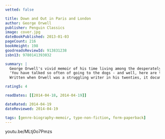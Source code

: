 ```yaml
---
vetted: false

title: Down and Out in Paris and London
author: George Orwell
publisher: Penguin Classics
image: cover.jpg
dateBookPublished: 2013-01-03
pageCount: 216
bookHeight: 198
goodreadsReviewId: 913831238
isbn13: 9780141393032

summary: |
  George Orwell's vivid memoir of his time living among the desperately poor and destitute, Down and Out in Paris and London is a moving tour of the underworld of society from the author of 1984, published with an introduction by Dervla Murphy in Penguin Modern Classics.
  'You have talked so often of going to the dogs - and well, here are the dogs, and you have reached them.'
  Written when Orwell was a struggling writer in his twenties, it documents his 'first contact with poverty'. Here, he painstakingly documents a world of unrelenting drudgery and squalor - sleeping in bug-infested hostels and doss houses of last resort, working as a dishwasher in Paris's vile 'Hôtel X', surviving on scraps and cigarette butts, living alongside tramps, a star-gazing pavement artist and a starving Russian ex-army captain. Exposing a shocking, previously-hidden world to his readers, Orwell gave a human face to the statistics of poverty for the first time - and in doing so, found his voice as a brilliant writer.

rating5: 4

readDates: [[2014-04-18, 2014-04-19]]

dateRated: 2014-04-19
dateReviewed: 2014-04-19

tags: [genre-biography-memoir, type-non-fiction, form-paperback]
---
```


youtu.be/MLtj0o7Pmzs
